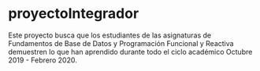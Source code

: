 # proyectoIntegrador
Este proyecto busca que los estudiantes de las asignaturas de Fundamentos de Base de Datos y Programación Funcional y Reactiva demuestren lo que han aprendido durante todo el ciclo académico Octubre 2019 - Febrero 2020.
